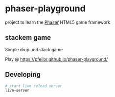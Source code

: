 # phaser-playground

project to learn the [Phaser](http://phaser.io/) HTML5 game framework

## stackem game

Simple drop and stack game


Play @ <https://pfeilbr.github.io/phaser-playground/>

## Developing

```sh
# start live reload server
live-server
```
